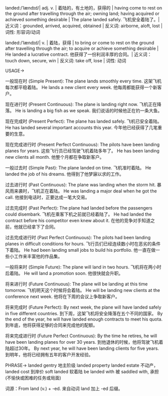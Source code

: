 landed:/ˈlændɪd/| adj. v. | 着陆的，有土地的，获得的 | having come to rest on the ground after travelling through the air; owning land; having acquired or achieved something desirable | The plane landed safely. 飞机安全着陆了。| 近义词：grounded, arrived, acquired, obtained | 反义词: airborne, aloft, lost |词性: 形容词/动词

landed:/ˈlændɪd/| v. |  着陆，获得 | to bring or come to rest on the ground after travelling through the air; to acquire or achieve something desirable | He landed a lucrative contract. 他获得了一份利润丰厚的合同。| 近义词：touch down, secure, win | 反义词: take off, lose | 词性: 动词


USAGE->

一般现在时 (Simple Present):
The plane lands smoothly every time.  这架飞机每次都平稳着陆。
He lands a new client every week. 他每周都能获得一个新客户。


现在进行时 (Present Continuous):
The plane is landing right now. 飞机正在降落。
He is landing a big fish as we speak.  我们说话的时候他正在钓一条大鱼。


现在完成时 (Present Perfect):
The plane has landed safely. 飞机已安全着陆。
He has landed several important accounts this year. 今年他已经获得了几笔重要的生意。


现在完成进行时 (Present Perfect Continuous):
The pilots have been landing planes for years. 这些飞行员已经驾驶飞机着陆多年了。
He has been landing new clients all month. 他整个月都在争取新客户。


一般过去时 (Simple Past):
The plane landed on time. 飞机准时着陆。
He landed the job of his dreams. 他得到了他梦寐以求的工作。


过去进行时 (Past Continuous):
The plane was landing when the storm hit.  暴风雨来袭时，飞机正在着陆。
He was landing a major deal when he got the call. 他接到电话时，正要达成一笔大交易。


过去完成时 (Past Perfect):
The plane had landed before the passengers could disembark. 飞机在乘客下机之前就已经着陆了。
He had landed the contract before his competitor even knew about it.  在他的竞争对手知道之前，他就已经拿下了合同。


过去完成进行时 (Past Perfect Continuous):
The pilots had been landing planes in difficult conditions for hours. 飞行员们已经连续数小时在恶劣的条件下着陆。
He had been landing small jobs to build his portfolio.  他一直在做一些小工作来丰富他的作品集。


一般将来时 (Simple Future):
The plane will land in two hours. 飞机将在两小时后着陆。
He will land a promotion soon. 他很快就会升职。


将来进行时 (Future Continuous):
The plane will be landing at this time tomorrow. 飞机明天这个时候将会着陆。
He will be landing new clients at the conference next week.  他将在下周的会议上争取新客户。


将来完成时 (Future Perfect):
By next week, the plane will have landed safely in five different countries. 到下周，这架飞机将安全降落在五个不同的国家。
By the end of the year, he will have landed enough contracts to meet his quota. 到年底，他将获得足够的合同来完成他的配额。


将来完成进行时 (Future Perfect Continuous):
By the time he retires, he will have been landing planes for over 30 years. 到他退休的时候，他将驾驶飞机着陆超过30年。
By next year, he will have been landing clients for five years. 到明年，他将已经拥有五年的客户开发经验。



PHRASE->
landed gentry  地主阶级
landed property   landed estate  不动产， landed cost  到岸价
soft landed  软着陆
be landed with  被 saddled with,  承担(不愉快或困难的任务或局面)


词源：From land (v.) + -ed.  来自动词 land 加上 -ed 后缀。
